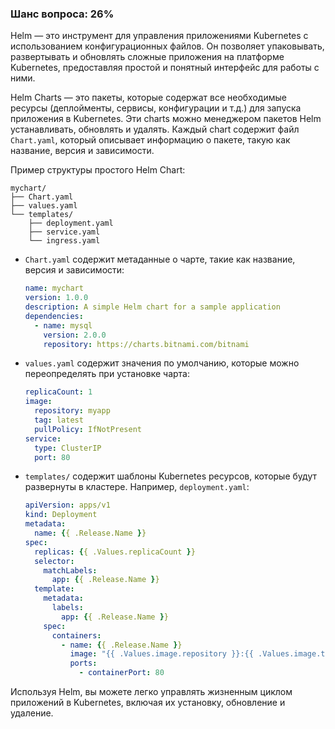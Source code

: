 ### Шанс вопроса: 26%

Helm — это инструмент для управления приложениями Kubernetes с использованием конфигурационных файлов. Он позволяет упаковывать, развертывать и обновлять сложные приложения на платформе Kubernetes, предоставляя простой и понятный интерфейс для работы с ними.

Helm Charts — это пакеты, которые содержат все необходимые ресурсы (деплойменты, сервисы, конфигурации и т.д.) для запуска приложения в Kubernetes. Эти charts можно менеджером пакетов Helm устанавливать, обновлять и удалять. Каждый chart содержит файл `Chart.yaml`, который описывает информацию о пакете, такую как название, версия и зависимости.

Пример структуры простого Helm Chart:

```
mychart/
├── Chart.yaml
├── values.yaml
└── templates/
    ├── deployment.yaml
    ├── service.yaml
    └── ingress.yaml
```

- `Chart.yaml` содержит метаданные о чарте, такие как название, версия и зависимости:
  ```yaml
  name: mychart
  version: 1.0.0
  description: A simple Helm chart for a sample application
  dependencies:
    - name: mysql
      version: 2.0.0
      repository: https://charts.bitnami.com/bitnami
  ```

- `values.yaml` содержит значения по умолчанию, которые можно переопределять при установке чарта:
  ```yaml
  replicaCount: 1
  image:
    repository: myapp
    tag: latest
    pullPolicy: IfNotPresent
  service:
    type: ClusterIP
    port: 80
  ```

- `templates/` содержит шаблоны Kubernetes ресурсов, которые будут развернуты в кластере. Например, `deployment.yaml`:
  ```yaml
  apiVersion: apps/v1
  kind: Deployment
  metadata:
    name: {{ .Release.Name }}
  spec:
    replicas: {{ .Values.replicaCount }}
    selector:
      matchLabels:
        app: {{ .Release.Name }}
    template:
      metadata:
        labels:
          app: {{ .Release.Name }}
      spec:
        containers:
          - name: {{ .Release.Name }}
            image: "{{ .Values.image.repository }}:{{ .Values.image.tag }}"
            ports:
              - containerPort: 80
  ```

Используя Helm, вы можете легко управлять жизненным циклом приложений в Kubernetes, включая их установку, обновление и удаление.